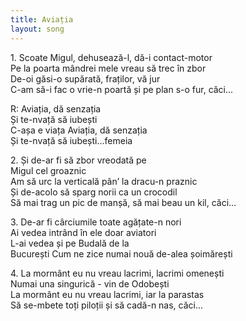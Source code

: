 ```yaml
---
title: Aviația
layout: song
---
```


1\. Scoate Migul, dehusează-l, dă-i contact-motor  
Pe la poarta mândrei mele vreau să trec în zbor  
De-oi găsi-o supărată, fraților, vă jur  
C-am să-i fac o vrie-n poartă și pe plan s-o fur, căci...  

R: Aviația, dă senzația  
Și te-nvață să iubești  
C-așa e viața Aviația, dă senzația  
Și te-nvață să iubești...femeia  

2\. Și de-ar fi să zbor vreodată pe  
Migul cel groaznic  
Am să urc la verticală pân’ la dracu-n praznic  
Și de-acolo să sparg norii ca un crocodil  
Să mai trag un pic de manșă, să mai beau un kil, căci...  

3\. De-ar fi cârciumile toate agățate-n nori  
Ai vedea intrând în ele doar aviatori  
L-ai vedea și pe Budală de la  
București Cum ne zice numai nouă de-alea șoimărești  

4\. La mormânt eu nu vreau lacrimi, lacrimi omenești  
Numai una singurică - vin de Odobești  
La mormânt eu nu vreau lacrimi, iar la parastas  
Să se-mbete toți piloții și să cadă-n nas, căci...  
